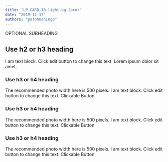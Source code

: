 ```yaml
---
title: "LP-CARD-13-light-bg-(pro)"
date: "2019-11-17"
authors: "patohmahinge"
---
```


OPTIONAL SUBHEADING

## Use h2 or h3 heading

I am text block. Click edit button to change this text. Lorem ipsum dolor sit amet.

### Use h3 or h4 heading

The recommended photo width here is 500 pixels. I am text block. Click edit button to change this text. Clickable Button

### Use h3 or h4 heading

The recommended photo width here is 500 pixels. I am text block. Click edit button to change this text. Clickable Button

### Use h3 or h4 heading

The recommended photo width here is 500 pixels. I am text block. Click edit button to change this text. Clickable Button
